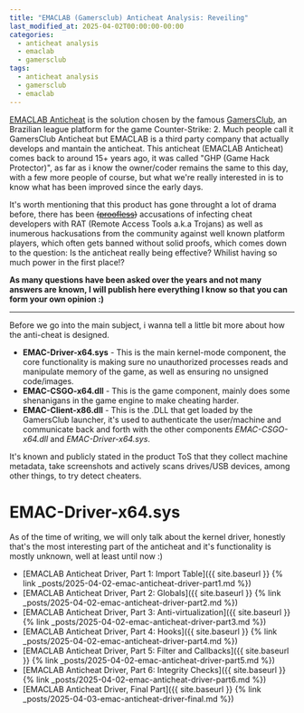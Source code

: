 ```yaml
---
title: "EMACLAB (Gamersclub) Anticheat Analysis: Reveiling"
last_modified_at: 2025-04-02T00:00:00-00:00
categories:
  - anticheat analysis
  - emaclab
  - gamersclub
tags:
  - anticheat analysis
  - gamersclub
  - emaclab
---
```


[EMACLAB Anticheat](https://emac.ac/) is the solution chosen by the famous [GamersClub](https://gamersclub.com.br/), an Brazilian league platform for the game Counter-Strike: 2. Much people call it GamersClub Anticheat but EMACLAB is a third party company that actually develops and mantain the anticheat. This anticheat (EMACLAB Anticheat) comes back to around 15+ years ago, it was called "GHP (Game Hack Protector)", as far as i know the owner/coder remains the same to this day, with a few more people of course, but what we're really interested in is to know what has been improved since the early days.

It's worth mentioning that this product has gone throught a lot of drama before, there has been ~~([proofless](https://www.unknowncheats.me/forum/anti-cheat-bypass/234844-gamersclub-anti-cheat-infects-malware.html))~~ accusations of infecting cheat developers with RAT (Remote Access Tools a.k.a Trojans) as well as inumerous hackusations from the community against well known platform players, which often gets banned without solid proofs, which comes down to the question: Is the anticheat really being effective? Whilist having so much power in the first place!?

__As many questions have been asked over the years and not many answers are known, I will publish here everything I know so that you can form your own opinion :)__

-----

Before we go into the main subject, i wanna tell a little bit more about how the anti-cheat is designed.

- __EMAC-Driver-x64.sys__ - This is the main kernel-mode component, the core functionality is making sure no unauthorized processes reads and manipulate memory of the game, as well as ensuring no unsigned code/images. 
- __EMAC-CSGO-x64.dll__ - This is the game component, mainly does some shenanigans in the game engine to make cheating harder.
- __EMAC-Client-x86.dll__ - This is the .DLL that get loaded by the GamersClub launcher, it's used to authenticate the user/machine and communicate back and forth with the other components _EMAC-CSGO-x64.dll_ and _EMAC-Driver-x64.sys_.

It's known and publicly stated in the product ToS that they collect machine metadata, take screenshots and actively scans drives/USB devices, among other things, to try detect cheaters.

# EMAC-Driver-x64.sys

As of the time of writing, we will only talk about the kernel driver, honestly that's the most interesting part of the anticheat and it's functionality is mostly unknown, well at least until now :)

- [EMACLAB Anticheat Driver, Part 1: Import Table]({{ site.baseurl }} {% link _posts/2025-04-02-emac-anticheat-driver-part1.md %})
- [EMACLAB Anticheat Driver, Part 2: Globals]({{ site.baseurl }} {% link _posts/2025-04-02-emac-anticheat-driver-part2.md %})
- [EMACLAB Anticheat Driver, Part 3: Anti-virtualization]({{ site.baseurl }} {% link _posts/2025-04-02-emac-anticheat-driver-part3.md %})
- [EMACLAB Anticheat Driver, Part 4: Hooks]({{ site.baseurl }} {% link _posts/2025-04-02-emac-anticheat-driver-part4.md %})
- [EMACLAB Anticheat Driver, Part 5: Filter and Callbacks]({{ site.baseurl }} {% link _posts/2025-04-02-emac-anticheat-driver-part5.md %})
- [EMACLAB Anticheat Driver, Part 6: Integrity Checks]({{ site.baseurl }} {% link _posts/2025-04-02-emac-anticheat-driver-part6.md %})
- [EMACLAB Anticheat Driver, Final Part]({{ site.baseurl }} {% link _posts/2025-04-03-emac-anticheat-driver-final.md %})